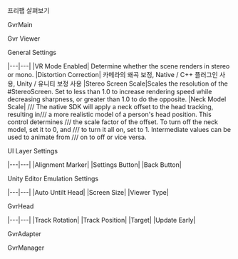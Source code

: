 

프리팹 살펴보기

GvrMain

Gvr Viewer 

General Settings

|---|---|
|VR Mode Enabled| Determine whether the scene renders in stereo or mono.
|Distortion Correction| 카메라의 왜곡 보정, Native / C++ 플러그인 사용, Unity / 유니티 보정 사용
|Stereo Screen Scale|Scales the resolution of the #StereoScreen.  Set to less than 1.0 to increase rendering speed while decreasing sharpness, or greater than 1.0 to do the opposite.
|Neck Model Scale|  /// The native SDK will apply a neck offset to the head tracking, resulting in/// a more realistic model of a person's head position.  This control determines  /// the scale factor of the offset.  To turn off the neck model, set it to 0, and  /// to turn it all on, set to 1.  Intermediate values can be used to animate from  /// on to off or vice versa.

UI Layer Settings

|---|---|
|Alignment Marker|
|Settings Button|
|Back Button|

Unity Editor Emulation Settings

|---|---|
|Auto Untilt Head|
|Screen Size|
|Viewer Type|



GvrHead

|---|---|
|Track Rotation|
|Track Position|
|Target|
|Update Early|

GvrAdapter



GvrManager



